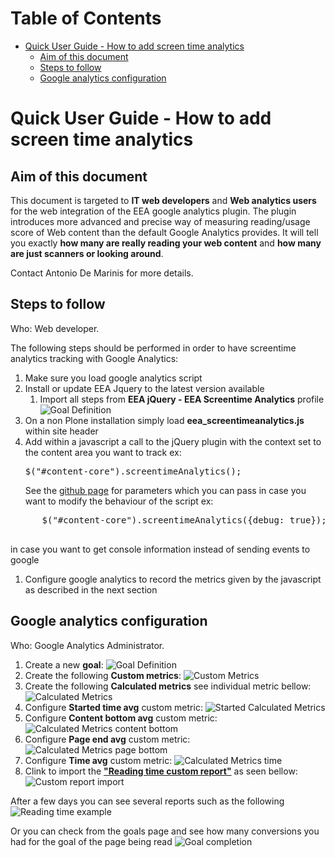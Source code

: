 Table of Contents
=================

   * [Quick User Guide - How to add screen time analytics](#quick-user-guide---how-to-add-screen-time-analytics)
      * [Aim of this document](#aim-of-this-document)
      * [Steps to follow](#steps-to-follow)
      * [Google analytics configuration](#google-analytics-configuration)

# Quick User Guide - How to add screen time analytics

## Aim of this document

This document is targeted to **IT web developers** and **Web analytics users** for the web integration of the EEA google analytics plugin. The plugin introduces more advanced and precise way of measuring reading/usage score of Web content than the default Google Analytics provides. It will tell you exactly **how many are really reading your web content** and **how many are just scanners or looking around**. 

Contact Antonio De Marinis for more details.

## Steps to follow

Who: Web developer. 

The following steps should be performed in order to have screentime analytics tracking with Google Analytics: 
1. Make sure you load google analytics script
1. Install or update EEA Jquery to the latest version available
   1. Import all steps from **EEA jQuery - EEA Screentime Analytics** profile
   ![Goal Definition](images/001-import-jquery-steps.png)
1. On a non Plone installation simply load **eea_screentimeanalytics.js** within
   site header
1. Add within a javascript a call to the jQuery plugin with the context set to the content area you want to track
  ex: <pre>
               $("#content-core").screentimeAnalytics();
      </pre>
 See the [github page](https://github.com/collective/eea.jquery/blob/master/eea/jquery/plugins/eea_screentimeanalytics/eea_screentimeanalytics.js#L633) for parameters which you can pass in case you want to modify the behaviour of the script
ex:
 <pre>
      $("#content-core").screentimeAnalytics({debug: true});
 </pre>
 in case you want to get console information instead of sending events to google
1. Configure google analytics to record the metrics given by the javascript as described in the next section

## Google analytics configuration

Who: Google Analytics Administrator. 

1. Create a new **goal**: 
![Goal Definition](images/1-goal-definition.png)
1. Create the following **Custom metrics**:
![Custom Metrics](images/2-custom-metrics.png)
1. Create the following **Calculated metrics** see individual metric bellow:
![Calculated Metrics](images/3-calculated-metrics.png)
1. Configure **Started time avg** custom metric:
![Started Calculated Metrics](images/4-started-calculated-metrics.png)
1. Configure **Content bottom avg** custom metric:
![Calculated Metrics content bottom](images/6-calculated-metrics-content-bottom.png)
1. Configure **Page end avg** custom metric:
![Calculated Metrics page bottom](images/7-calculated-metrics-page-end.png)
1. Configure **Time avg** custom metric:
![Calculated Metrics time](images/8-calculated-metrics-time.png)
1. Clink to import the **["Reading time custom report"](https://analytics.google.com/analytics/web/template?uid=5KK7hlW5R_-dv3o8_1ixpg)** as seen bellow:
![Custom report import](images/9-custom-report-import.png)

After a few days you can see several reports such as the following
![Reading time example](images/10-reading-time-example.png)

Or you can check from the goals page and see how many conversions you had for the goal of the page being read
![Goal completion](images/11-goal-completion.png)
